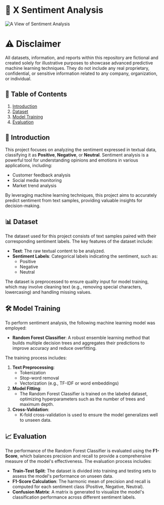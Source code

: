 # 📘 X Sentiment Analysis

![A View of Sentiment Analysis](https://miro.medium.com/v2/resize:fit:689/1*jHzNpL-KagnaHUSHzPTPkA.jpeg)


# ⚠️ Disclaimer
All datasets, information, and reports within this repository are fictional and created solely for illustrative purposes to showcase advanced predictive machine learning techniques. They do not include any real proprietary, confidential, or sensitive information related to any company, organization, or individual.

## 📑 Table of Contents
1. [Introduction](#introduction)
2. [Dataset](#dataset)
3. [Model Training](#model-training)
4. [Evaluation](#evaluation)

## 🧠 Introduction
This project focuses on analyzing the sentiment expressed in textual data, classifying it as **Positive**, **Negative**, or **Neutral**. Sentiment analysis is a powerful tool for understanding opinions and emotions in various applications, including:

- Customer feedback analysis
- Social media monitoring
- Market trend analysis

By leveraging machine learning techniques, this project aims to accurately predict sentiment from text samples, providing valuable insights for decision-making.

## 📊 Dataset
The dataset used for this project consists of text samples paired with their corresponding sentiment labels. The key features of the dataset include:

- **Text**: The raw textual content to be analyzed.
- **Sentiment Labels**: Categorical labels indicating the sentiment, such as:
  - Positive
  - Negative
  - Neutral

The dataset is preprocessed to ensure quality input for model training, which may involve cleaning text (e.g., removing special characters, lowercasing) and handling missing values.

## 🛠️ Model Training
To perform sentiment analysis, the following machine learning model was employed:

- **Random Forest Classifier**: A robust ensemble learning method that builds multiple decision trees and aggregates their predictions to improve accuracy and reduce overfitting.

The training process includes:

1. **Text Preprocessing**:
   - Tokenization
   - Stop-word removal
   - Vectorization (e.g., TF-IDF or word embeddings)
2. **Model Fitting**:
   - The Random Forest Classifier is trained on the labeled dataset, optimizing hyperparameters such as the number of trees and maximum depth.
3. **Cross-Validation**:
   - K-fold cross-validation is used to ensure the model generalizes well to unseen data.

## 📈 Evaluation
The performance of the Random Forest Classifier is evaluated using the **F1-Score**, which balances precision and recall to provide a comprehensive measure of the model's effectiveness. The evaluation process includes:

- **Train-Test Split**: The dataset is divided into training and testing sets to assess the model's performance on unseen data.
- **F1-Score Calculation**: The harmonic mean of precision and recall is computed for each sentiment class (Positive, Negative, Neutral).
- **Confusion Matrix**: A matrix is generated to visualize the model's classification performance across different sentiment labels.

